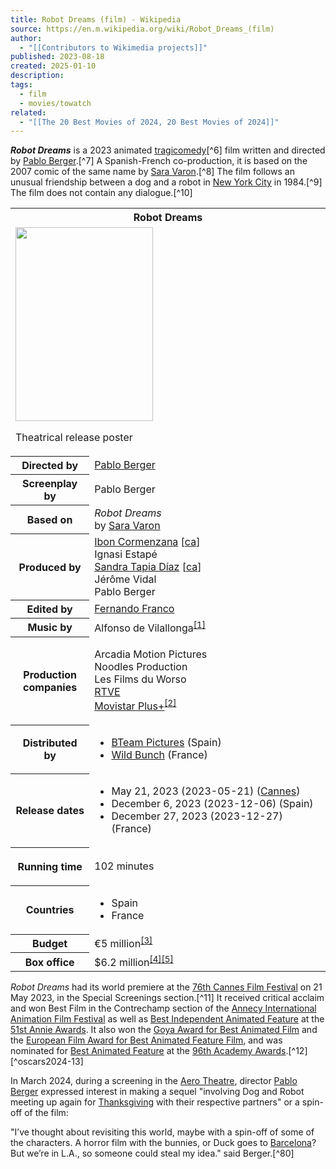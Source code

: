 ```yaml
---
title: Robot Dreams (film) - Wikipedia
source: https://en.m.wikipedia.org/wiki/Robot_Dreams_(film)
author:
  - "[[Contributors to Wikimedia projects]]"
published: 2023-08-18
created: 2025-01-10
description: 
tags:
  - film
  - movies/towatch
related:
  - "[[The 20 Best Movies of 2024, 20 Best Movies of 2024]]"
---
```

***Robot Dreams*** is a 2023 animated [tragicomedy](https://en.m.wikipedia.org/wiki/Tragicomedy "Tragicomedy")[^6] film written and directed by [Pablo Berger](https://en.m.wikipedia.org/wiki/Pablo_Berger "Pablo Berger").[^7] A Spanish-French co-production, it is based on the 2007 comic of the same name by [Sara Varon](https://en.m.wikipedia.org/wiki/Sara_Varon "Sara Varon").[^8] The film follows an unusual friendship between a dog and a robot in [New York City](https://en.m.wikipedia.org/wiki/New_York_City "New York City") in 1984.[^9] The film does not contain any dialogue.[^10]

<table><tbody><tr><th colspan="2">Robot Dreams</th></tr><tr><td colspan="2"><span><a href="https://en.m.wikipedia.org/wiki/File:Robot_Dreams_(film)_poster.jpg"><img src="https://upload.wikimedia.org/wikipedia/en/thumb/a/ac/Robot_Dreams_%28film%29_poster.jpg/220px-Robot_Dreams_%28film%29_poster.jpg" width="220" height="310"></a></span><p>Theatrical release poster</p></td></tr><tr><th scope="row">Directed by</th><td><a href="https://en.m.wikipedia.org/wiki/Pablo_Berger">Pablo Berger</a></td></tr><tr><th scope="row">Screenplay by</th><td>Pablo Berger</td></tr><tr><th scope="row">Based on</th><td><i>Robot Dreams</i><br>by <a href="https://en.m.wikipedia.org/wiki/Sara_Varon">Sara Varon</a></td></tr><tr><th scope="row">Produced by</th><td><a href="https://en.m.wikipedia.org/w/index.php?title=Ibon_Cormenzana&amp;action=edit&amp;redlink=1">Ibon Cormenzana</a><span>&nbsp;[<a href="https://ca.wikipedia.org/wiki/Ibon_Cormenzana">ca</a>]</span><br>Ignasi Estapé<br><a href="https://en.m.wikipedia.org/w/index.php?title=Sandra_Tapia_D%C3%ADaz&amp;action=edit&amp;redlink=1">Sandra Tapia Díaz</a><span>&nbsp;[<a href="https://ca.wikipedia.org/wiki/Sandra_Tapia_D%C3%ADaz">ca</a>]</span><br>Jérôme Vidal<br>Pablo Berger</td></tr><tr><th scope="row">Edited by</th><td><a href="https://en.m.wikipedia.org/wiki/Fernando_Franco">Fernando Franco</a></td></tr><tr><th scope="row">Music by</th><td>Alfonso de Vilallonga<sup><a href="https://en.m.wikipedia.org/wiki/#cite_note-1"><span>[</span>1<span>]</span></a></sup></td></tr><tr><th scope="row"><p>Production<br>companies</p></th><td><p>Arcadia Motion Pictures<br>Noodles Production<br>Les Films du Worso<br><a href="https://en.m.wikipedia.org/wiki/RTVE">RTVE</a><br><a href="https://en.m.wikipedia.org/wiki/Movistar_Plus%2B">Movistar Plus+</a><sup><a href="https://en.m.wikipedia.org/wiki/#cite_note-2"><span>[</span>2<span>]</span></a></sup></p></td></tr><tr><th scope="row">Distributed by</th><td><div><ul><li><a href="https://en.m.wikipedia.org/wiki/BTeam_Pictures">BTeam Pictures</a> (Spain)</li><li><a href="https://en.m.wikipedia.org/wiki/Wild_Bunch_(company)">Wild Bunch</a> (France)</li></ul></div></td></tr><tr><th scope="row"><p>Release dates</p></th><td><div><ul><li>May&nbsp;21,&nbsp;2023<span>&nbsp;(<span>2023-05-21</span>)</span> (<a href="https://en.m.wikipedia.org/wiki/2023_Cannes_Film_Festival">Cannes</a>)</li><li>December&nbsp;6,&nbsp;2023<span>&nbsp;(<span>2023-12-06</span>)</span> (Spain)</li><li>December&nbsp;27,&nbsp;2023<span>&nbsp;(<span>2023-12-27</span>)</span> (France)</li></ul></div></td></tr><tr><th scope="row"><p>Running time</p></th><td>102 minutes</td></tr><tr><th scope="row">Countries</th><td><div><ul><li>Spain</li><li>France</li></ul></div></td></tr><tr><th scope="row">Budget</th><td>€5 million<sup><a href="https://en.m.wikipedia.org/wiki/#cite_note-3"><span>[</span>3<span>]</span></a></sup></td></tr><tr><th scope="row">Box office</th><td>$6.2 million<sup><a href="https://en.m.wikipedia.org/wiki/#cite_note-4"><span>[</span>4<span>]</span></a></sup><sup><a href="https://en.m.wikipedia.org/wiki/#cite_note-5"><span>[</span>5<span>]</span></a></sup></td></tr></tbody></table>

*Robot Dreams* had its world premiere at the [76th Cannes Film Festival](https://en.m.wikipedia.org/wiki/2023_Cannes_Film_Festival "2023 Cannes Film Festival") on 21 May 2023, in the Special Screenings section.[^11] It received critical acclaim and won Best Film in the Contrechamp section of the [Annecy International Animation Film Festival](https://en.m.wikipedia.org/wiki/Annecy_International_Animation_Film_Festival "Annecy International Animation Film Festival") as well as [Best Independent Animated Feature](https://en.m.wikipedia.org/wiki/Annie_Award_for_Best_Animated_Feature_-_Independent "Annie Award for Best Animated Feature - Independent") at the [51st Annie Awards](https://en.m.wikipedia.org/wiki/51st_Annie_Awards "51st Annie Awards"). It also won the [Goya Award for Best Animated Film](https://en.m.wikipedia.org/wiki/Goya_Award_for_Best_Animated_Film "Goya Award for Best Animated Film") and the [European Film Award for Best Animated Feature Film](https://en.m.wikipedia.org/wiki/European_Film_Award_for_Best_Animated_Feature_Film "European Film Award for Best Animated Feature Film"), and was nominated for [Best Animated Feature](https://en.m.wikipedia.org/wiki/Academy_Award_for_Best_Animated_Feature "Academy Award for Best Animated Feature") at the [96th Academy Awards](https://en.m.wikipedia.org/wiki/96th_Academy_Awards "96th Academy Awards").[^12][^oscars2024-13]

In March 2024, during a screening in the [Aero Theatre](https://en.m.wikipedia.org/wiki/Aero_Theatre "Aero Theatre"), director [Pablo Berger](https://en.m.wikipedia.org/wiki/Pablo_Berger "Pablo Berger") expressed interest in making a sequel "involving Dog and Robot meeting up again for [Thanksgiving](https://en.m.wikipedia.org/wiki/Thanksgiving_\(United_States\) "Thanksgiving (United States)") with their respective partners" or a spin-off of the film:

"I’ve thought about revisiting this world, maybe with a spin-off of some of the characters. A horror film with the bunnies, or Duck goes to [Barcelona](https://en.m.wikipedia.org/wiki/Barcelona "Barcelona")? But we’re in L.A., so someone could steal my idea." said Berger.[^80]